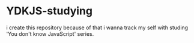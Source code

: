 # YDKJS-studying
i create this repository because of that i wanna track my self
with studing 'You don't know JavaScript' series.